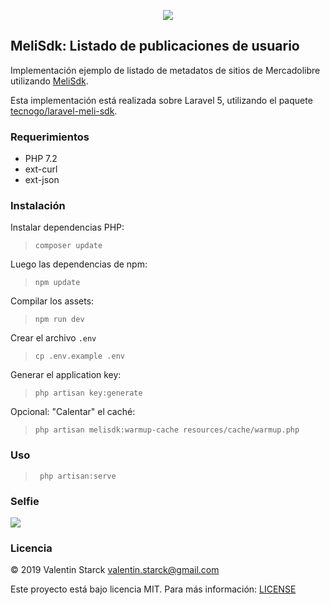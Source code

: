 <p align="center">
<img src="https://avatars1.githubusercontent.com/u/49149236"/>
</p>

## MeliSdk: Listado de publicaciones de usuario

Implementación ejemplo de listado de metadatos de sitios de Mercadolibre utilizando [MeliSdk](https://github.com/tecnogo/meli-sdk).

Esta implementación está realizada sobre Laravel 5, utilizando el paquete [tecnogo/laravel-meli-sdk](https://github.com/tecnogo/laravel-meli-sdk).

### Requerimientos

 * PHP 7.2
 * ext-curl
 * ext-json

### Instalación

Instalar dependencias PHP:

> `composer update`

Luego las dependencias de npm:

> `npm update`

Compilar los assets:

> `npm run dev`

Crear el archivo `.env`

> `cp .env.example .env`

Generar el application key:

> `php artisan key:generate`

Opcional: "Calentar" el caché:

> `php artisan melisdk:warmup-cache resources/cache/warmup.php`

### Uso

> ` php artisan:serve`

### Selfie

<img src="http://i.imgur.com/eXuZPL3.png"/>

### Licencia

© 2019 Valentin Starck <valentin.starck@gmail.com>

Este proyecto está bajo licencia MIT. Para más información: [LICENSE](https://raw.githubusercontent.com/tecnogo/meli-examples-my-items/master/LICENSE)

